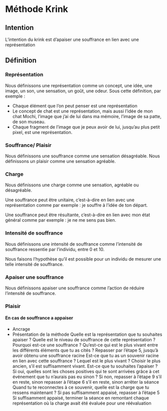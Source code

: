 # Méthode Krink

## Intention

L’intention du krink est d’apaiser une souffrance en lien avec une représentation

## Définition
### Représentation
Nous définissons une représentation comme un concept, une idée, une image, un son, une sensation, un goût, une odeur. Sous cette définition, par exemple :
- Chaque élément que l’on peut penser est une représentation
- Le concept de chat est une représentation, mais aussi l’idée de mon chat Mochi, l’image que j’ai de lui dans ma mémoire, l’image de sa patte, de son museau.
- Chaque fragment de l’image que je peux avoir de lui, jusqu’au plus petit pixel, est une représentation.

### Souffrance/ Plaisir
Nous définissons une souffrance comme une sensation désagréable. 
Nous définissons un plaisir comme une sensation agréable. 

### Charge
Nous définissons une charge comme une sensation, agréable ou désagréable.

Une souffrance peut être unitaire, c’est-à-dire en lien avec une représentation comme par exemple : je souffre à l’idée de ton départ.

Une souffrance peut être résultante, c’est-à-dire en lien avec mon état général comme par exemple : je ne me sens pas bien.

### Intensité de souffrance
Nous définissons une intensité de souffrance comme l’intensité de souffrance ressentie par l’individu, entre 0 et 10.

Nous faisons l’hypothèse qu’il est possible pour un individu de mesurer une telle intensité de souffrance.

### Apaiser une souffrance
Nous définissons apaiser une souffrance comme l’action de réduire l’intensité de souffrance.

### Plaisir

#### En cas de souffrance a appaiser
- Ancrage
- Présentation de la méthode
Quelle est la représentation que tu souhaites apaiser ?
Quelle est le niveau de souffrance de cette représentation ?
Pourquoi est-ce une souffrance ?
Qu’est-ce qui est le plus vivant entre les différents éléments que tu as cités ?
Repasser par l’étape 5, jusqu’à avoir obtenu une souffrance racine
Est-ce que tu as un souvenir racine en lien avec cette souffrance ?
Lequel est le plus vivant ?
Choisir le plus ancien, s’il est suffisamment vivant. Est-ce que tu souhaites l’apaiser ?
Si oui, quelles sont les choses positives qui te sont arrivées grâce à cet événement que tu n’aurais pas eu sinon ?
Si non, repasser à l’étape 9 s’il en reste, sinon repasser à l’étape 6 s’il en reste, sinon arrêter la séance
Quand tu te reconnectes à ce souvenir, quelle est la charge que tu ressens maintenant ?
Si pas suffisamment appaisé, repasser à l’étape 5
Si suffisamment appaisé, terminer la séance en remontant chaque représentation où la charge avait été évaluée pour une réévaluation 

